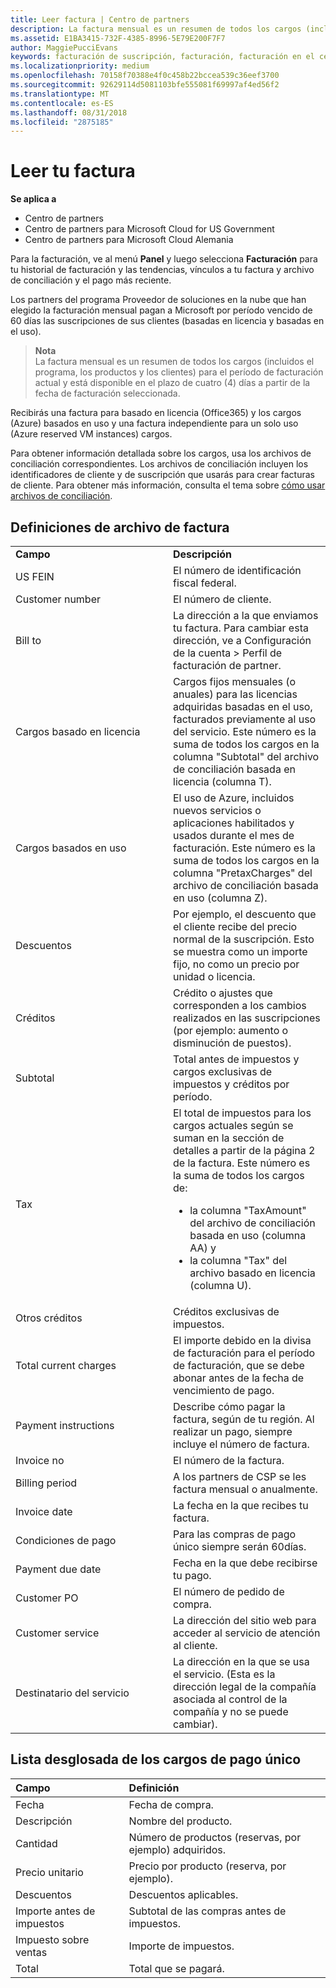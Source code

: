 ```yaml
---
title: Leer factura | Centro de partners
description: La factura mensual es un resumen de todos los cargos (incluidos el programa, los productos y los clientes) para el período mensual actual. Está disponible en el panel del Centro de partners.
ms.assetid: E1BA3415-732F-4385-8996-5E79E200F7F7
author: MaggiePucciEvans
keywords: facturación de suscripción, facturación, facturación en el centro de partners, facturación del centro de partners, leer mi factura, factura, factura del centro de partners, factura CSP, ¿dónde está mi factura?
ms.localizationpriority: medium
ms.openlocfilehash: 70158f70388e4f0c458b22bccea539c36eef3700
ms.sourcegitcommit: 92629114d5081103bfe555081f69997af4ed56f2
ms.translationtype: MT
ms.contentlocale: es-ES
ms.lasthandoff: 08/31/2018
ms.locfileid: "2875185"
---
```

# <a name="read-your-bill"></a>Leer tu factura

**Se aplica a**

-  Centro de partners
-  Centro de partners para Microsoft Cloud for US Government
-  Centro de partners para Microsoft Cloud Alemania

Para la facturación, ve al menú **Panel** y luego selecciona **Facturación** para tu historial de facturación y las tendencias, vínculos a tu factura y archivo de conciliación y el pago más reciente.

Los partners del programa Proveedor de soluciones en la nube que han elegido la facturación mensual pagan a Microsoft por período vencido de 60 días las suscripciones de sus clientes (basadas en licencia y basadas en el uso).

>**Nota**<br>
La factura mensual es un resumen de todos los cargos (incluidos el programa, los productos y los clientes) para el período de facturación actual y está disponible en el plazo de cuatro (4) días a partir de la fecha de facturación seleccionada.

Recibirás una factura para basado en licencia (Office365) y los cargos (Azure) basados en uso y una factura independiente para un solo uso (Azure reserved VM instances) cargos.

Para obtener información detallada sobre los cargos, usa los archivos de conciliación correspondientes. Los archivos de conciliación incluyen los identificadores de cliente y de suscripción que usarás para crear facturas de cliente. Para obtener más información, consulta el tema sobre [cómo usar archivos de conciliación](use-the-reconciliation-files.md).

## <a name="invoice-file-definitions"></a>Definiciones de archivo de factura


<table>
<colgroup>
<col width="50%" />
<col width="50%" />
</colgroup>
<tbody>
<tr class="odd">
<td><strong>Campo</strong></td>
<td><strong>Descripción</strong></td>
</tr>
<tr class="even">
<td>US FEIN</td>
<td>El número de identificación fiscal federal.</td>
</tr>
<tr class="odd">
<td>Customer number</td>
<td>El número de cliente.</td>
</tr>
<tr class="even">
<td>Bill to</td>
<td>La dirección a la que enviamos tu factura. Para cambiar esta dirección, ve a Configuración de la cuenta > Perfil de facturación de partner. </td>
</tr>
<tr class="odd">
<td>Cargos basado en licencia</td>
<td>Cargos fijos mensuales (o anuales) para las licencias adquiridas basadas en el uso, facturados previamente al uso del servicio. Este número es la suma de todos los cargos en la columna &quot;Subtotal&quot; del archivo de conciliación basada en licencia (columna T).</td>
</tr>
<tr class="even">
<td>Cargos basados en uso</td>
<td>El uso de Azure, incluidos nuevos servicios o aplicaciones habilitados y usados durante el mes de facturación. Este número es la suma de todos los cargos en la columna &quot;PretaxCharges&quot; del archivo de conciliación basada en uso (columna Z).</td>
</tr>
<tr class="odd">
<td>Descuentos</td>
<td>Por ejemplo, el descuento que el cliente recibe del precio normal de la suscripción. Esto se muestra como un importe fijo, no como un precio por unidad o licencia.</td>
</tr>
<tr class="odd">
<td>Créditos</td>
<td>Crédito o ajustes que corresponden a los cambios realizados en las suscripciones (por ejemplo: aumento o disminución de puestos).</td>
</tr>
<tr class="even">
<tr class="even">
<td>Subtotal</td>
<td>Total antes de impuestos y cargos exclusivas de impuestos y créditos por período.</td>
</tr>
<td>Tax</td>
<td>El total de impuestos para los cargos actuales según se suman en la sección de detalles a partir de la página 2 de la factura. Este número es la suma de todos los cargos de:
<ul>
<li>la columna &quot;TaxAmount&quot; del archivo de conciliación basada en uso (columna AA) y </li>
<li>la columna &quot;Tax&quot; del archivo basado en licencia (columna U).</li>
</ul></td>
</tr>
<tr class="odd">
<td>Otros créditos</td>
<td>Créditos exclusivas de impuestos.</td>
</tr>
<tr class="even">
<td>Total current charges</td>
<td>El importe debido en la divisa de facturación para el período de facturación, que se debe abonar antes de la fecha de vencimiento de pago.</td>
</tr>
<tr class="odd">
<td>Payment instructions</td>
<td>Describe cómo pagar la factura, según de tu región. Al realizar un pago, siempre incluye el número de factura.</td>
</tr>
<tr class="even">
<td>Invoice no</td>
<td>El número de la factura.</td>
</tr>
<tr class="odd">
<td>Billing period</td>
<td>A los partners de CSP se les factura mensual o anualmente.</td>
</tr>
<tr class="even">
<td>Invoice date</td>
<td>La fecha en la que recibes tu factura.</td>
</tr>
<tr class="odd">
<td>Condiciones de pago</td>
<td>Para las compras de pago único siempre serán 60días.</td>
</tr>
<tr class="even">
<td>Payment due date</td>
<td>Fecha en la que debe recibirse tu pago.</td>
</tr>
<tr class="odd">
<td>Customer PO</td>
<td>El número de pedido de compra.</td>
</tr>
<tr class="even">
<td>Customer service</td>
<td>La dirección del sitio web para acceder al servicio de atención al cliente.</td>
</tr>
<tr class="odd">
<td>Destinatario del servicio</td>
<td>La dirección en la que se usa el servicio. (Esta es la dirección legal de la compañía asociada al control de la compañía y no se puede cambiar).</td>
</tr>
</tbody>
</table>

## <a name="itemized-list-of-one-time-charges"></a>Lista desglosada de los cargos de pago único

|**Campo** |**Definición**|
|:----------------|:-----------------------------|
|Fecha |Fecha de compra. |
|Descripción |Nombre del producto. |
|Cantidad |Número de productos (reservas, por ejemplo) adquiridos. |
|Precio unitario |Precio por producto (reserva, por ejemplo). |
|Descuentos |Descuentos aplicables. |
|Importe antes de impuestos |Subtotal de las compras antes de impuestos. |
|Impuesto sobre ventas |Importe de impuestos. |
|Total |Total que se pagará. |
 



